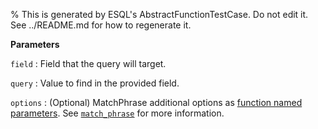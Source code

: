 % This is generated by ESQL's AbstractFunctionTestCase. Do not edit it. See ../README.md for how to regenerate it.

**Parameters**

`field`
:   Field that the query will target.

`query`
:   Value to find in the provided field.

`options`
:   (Optional) MatchPhrase additional options as [function named parameters](/reference/query-languages/esql/esql-syntax.md#esql-function-named-params). See [`match_phrase`](/reference/query-languages/query-dsl/query-dsl-match-query-phrase.md) for more information.

